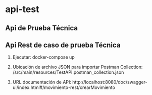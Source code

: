 # api-test
Api de Prueba Técnica
---------------------------------------------------
Api Rest de caso de prueba Técnica
---------------------------------------------------
1) Ejecutar: docker-compose up

2) Ubicación de archivo JSON para importar Postman Collection:
/src/main/resources/TestAPI.postman_collection.json

3) URL documentación de API:
http://localhost:8080/doc/swagger-ui/index.html#/movimiento-rest/crearMovimiento